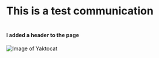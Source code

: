 # <h1> This is a test communication </h1>

# <h4> I added a header to the page </h4>
![Image of Yaktocat](https://octodex.github.com/images/yaktocat.png)

